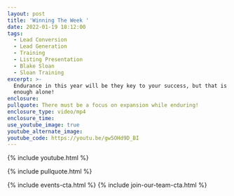 ```yaml
---
layout: post
title: 'Winning The Week '
date: 2022-01-19 18:12:00
tags:
  - Lead Conversion
  - Lead Generation
  - Training
  - Listing Presentation
  - Blake Sloan
  - Sloan Training
excerpt: >-
  Endurance in this year will be they key to your success, but that is not
  enough alone! 
enclosure:
pullquote: There must be a focus on expansion while enduring!
enclosure_type: video/mp4
enclosure_time:
use_youtube_image: true
youtube_alternate_image:
youtube_code: https://youtu.be/gw5OHd9D_BI
---
```

{% include youtube.html %}

{% include pullquote.html %}

{% include events-cta.html %} {% include join-our-team-cta.html %}
